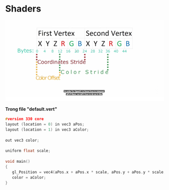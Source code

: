 # Shaders
![](https://github.com/MinhHung7/OpenGL-Note-/blob/main/Shaders/Vertex%20Attribute%20Pointer.png)

**Trong file "default.vert"**
```cpp
#version 330 core
layout (location = 0) in vec3 aPos;
layout (location = 1) in vec3 aColor;

out vec3 color;

uniform float scale;

void main()
{
   gl_Position = vec4(aPos.x + aPos.x * scale, aPos.y + aPos.y * scale, aPos.z + aPos.z * scale, 1.0);
   color = aColor;
}
```
